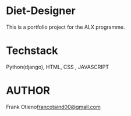 # Diet-Designer
This is a portfolio project for the ALX programme.

# Techstack
Python(django), HTML, CSS , JAVASCRIPT

# AUTHOR
Frank Otieno<francotaind00@gmail.com>
